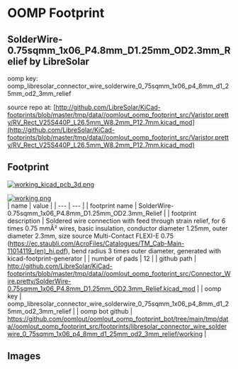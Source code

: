 # OOMP Footprint  
## SolderWire-0.75sqmm_1x06_P4.8mm_D1.25mm_OD2.3mm_Relief  by LibreSolar  
  
oomp key: oomp_libresolar_connector_wire_solderwire_0_75sqmm_1x06_p4_8mm_d1_25mm_od2_3mm_relief  
  
source repo at: [http://github.com/LibreSolar/KiCad-footprints/blob/master/tmp/data//oomlout_oomp_footprint_src/Varistor.pretty/RV_Rect_V25S440P_L26.5mm_W8.2mm_P12.7mm.kicad_mod](http://github.com/LibreSolar/KiCad-footprints/blob/master/tmp/data//oomlout_oomp_footprint_src/Varistor.pretty/RV_Rect_V25S440P_L26.5mm_W8.2mm_P12.7mm.kicad_mod)  
## Footprint  
  
[![working_kicad_pcb_3d.png](working_kicad_pcb_3d_600.png)](working_kicad_pcb_3d.png)  
  
[![working.png](working_600.png)](working.png)  
| name | value | 
| --- | --- | 
| footprint name | SolderWire-0.75sqmm_1x06_P4.8mm_D1.25mm_OD2.3mm_Relief | 
| footprint description | Soldered wire connection with feed through strain relief, for 6 times 0.75 mmÂ² wires, basic insulation, conductor diameter 1.25mm, outer diameter 2.3mm, size source Multi-Contact FLEXI-E 0.75 (https://ec.staubli.com/AcroFiles/Catalogues/TM_Cab-Main-11014119_(en)_hi.pdf), bend radius 3 times outer diameter, generated with kicad-footprint-generator | 
| number of pads | 12 | 
| github path | http://github.com/LibreSolar/KiCad-footprints/blob/master/tmp/data//oomlout_oomp_footprint_src/Connector_Wire.pretty/SolderWire-0.75sqmm_1x06_P4.8mm_D1.25mm_OD2.3mm_Relief.kicad_mod | 
| oomp key | oomp_libresolar_connector_wire_solderwire_0_75sqmm_1x06_p4_8mm_d1_25mm_od2_3mm_relief | 
| oomp bot github | https://github.com/oomlout/oomlout_oomp_footprint_bot/tree/main/tmp/data//oomlout_oomp_footprint_src/footprints/libresolar_connector_wire_solderwire_0_75sqmm_1x06_p4_8mm_d1_25mm_od2_3mm_relief/working | 
## Images  
